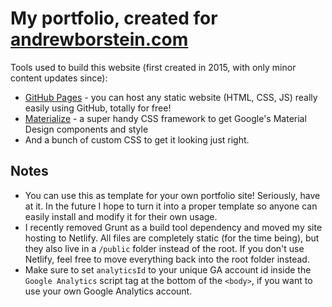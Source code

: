 # My portfolio, created for [andrewborstein.com](http://andrewborstein.com)

Tools used to build this website (first created in 2015, with only minor content updates since):
- [GitHub Pages](https://pages.github.com) - you can host any static website (HTML, CSS, JS) really easily using GitHub, totally for free!
- [Materialize](https://materializecss.com) - a super handy CSS framework to get Google's Material Design components and style
- And a bunch of custom CSS to get it looking just right.

## Notes
- You can use this as template for your own portfolio site! Seriously, have at it. In the future I hope to turn it into a proper template so anyone can easily install and modify it for their own usage. 
- I recently removed Grunt as a build tool dependency and moved my site hosting to Netlify. All files are completely static (for the time being), but they also live in a `/public` folder instead of the root. If you don't use Netlify, feel free to move everything back into the  root folder instead.
- Make sure to set `analyticsId` to your unique GA account id inside the `Google Analytics` script tag at the bottom of the `<body>`, if you want to use your own Google Analytics account.

